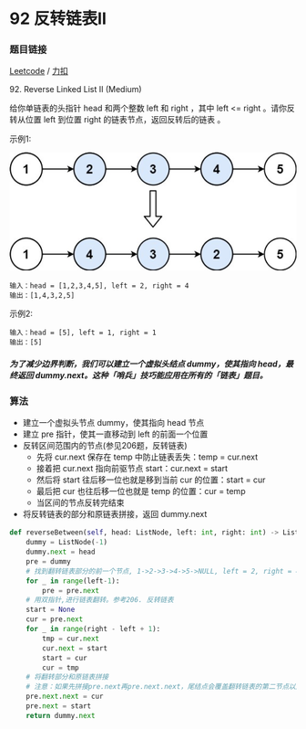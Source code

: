 # 92 反转链表II

### 题目链接

[Leetcode](https://leetcode.com/problems/reverse-linked-list-ii/) / [力扣](https://leetcode-cn.com/problems/reverse-linked-list-ii/)

92\.  Reverse Linked List II (Medium)

给你单链表的头指针 head 和两个整数 left 和 right ，其中 left <= right 。请你反转从位置 left 到位置 right 的链表节点，返回反转后的链表 。

示例1:

![](../pics/rev2ex2.jpeg)

```
输入：head = [1,2,3,4,5], left = 2, right = 4
输出：[1,4,3,2,5]
```

示例2:

```
输入：head = [5], left = 1, right = 1
输出：[5]
```

##### 为了减少边界判断，我们可以建立一个虚拟头结点 dummy，使其指向 head，最终返回 dummy.next。这种「哨兵」技巧能应用在所有的「链表」题目。

### 算法

* 建立一个虚拟头节点 dummy，使其指向 head 节点
* 建立 pre 指针，使其一直移动到 left 的前面一个位置
* 反转区间范围内的节点(参见206题，反转链表)
  * 先将 cur.next 保存在 temp 中防止链表丢失：temp = cur.next
  * 接着把 cur.next 指向前驱节点 start：cur.next = start
  * 然后将 start 往后移一位也就是移到当前 cur 的位置：start = cur
  * 最后把 cur 也往后移一位也就是 temp 的位置：cur = temp
  * 当区间的节点反转完结束
* 将反转链表的部分和原链表拼接，返回 dummy.next

```python
def reverseBetween(self, head: ListNode, left: int, right: int) -> ListNode:
    dummy = ListNode(-1)
    dummy.next = head
    pre = dummy
    # 找到翻转链表部分的前一个节点, 1->2->3->4->5->NULL, left = 2, right = 4 指的是节点值为1
    for _ in range(left-1):
        pre = pre.next
    # 用双指针,进行链表翻转。参考206. 反转链表
    start = None
    cur = pre.next
    for _ in range(right - left + 1):
        tmp = cur.next
        cur.next = start
        start = cur
        cur = tmp
    # 将翻转部分和原链表拼接
    # 注意：如果先拼接pre.next再pre.next.next，尾结点会覆盖翻转链表的第二节点以后的节点。
    pre.next.next = cur
    pre.next = start
    return dummy.next
```
